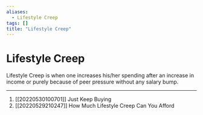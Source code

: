 ```yaml
---
aliases:
  - Lifestyle Creep
tags: []
title: "Lifestyle Creep"
---
```


# Lifestyle Creep

Lifestyle Creep is when one increases his/her spending after an increase in income or purely because of peer pressure without any salary bump.

***
1. [[20220530100701]] Just Keep Buying
2. [[20220529210247]] How Much Lifestyle Creep Can You Afford
